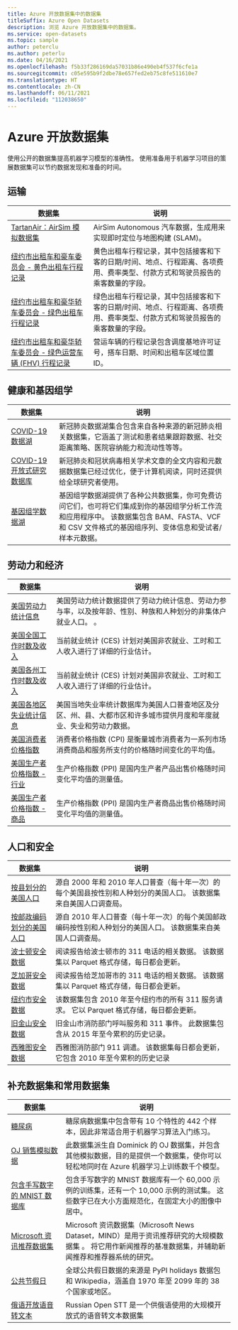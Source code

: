 ```yaml
---
title: Azure 开放数据集中的数据集
titleSuffix: Azure Open Datasets
description: 浏览 Azure 开放数据集中的数据集。
ms.service: open-datasets
ms.topic: sample
author: peterclu
ms.author: peterlu
ms.date: 04/16/2021
ms.openlocfilehash: f5b33f286169da57031b86e490eb4f537f6cfe1a
ms.sourcegitcommit: c05e595b9f2dbe78e657fed2eb75c8fe511610e7
ms.translationtype: HT
ms.contentlocale: zh-CN
ms.lasthandoff: 06/11/2021
ms.locfileid: "112038650"
---
```

# <a name="azure-open-datasets"></a>Azure 开放数据集

使用公开的数据集提高机器学习模型的准确性。 使用准备用于机器学习项目的策展数据集可以节约数据发现和准备的时间。

## <a name="transportation"></a>运输

| 数据集 | 说明 |
|--|--|
| [TartanAir：AirSim 模拟数据集](dataset-tartanair-simulation.md) | AirSim Autonomous 汽车数据，生成用来实现即时定位与地图构建 (SLAM)。 |
| [纽约市出租车和豪车委员会 - 黄色出租车行程记录](dataset-taxi-yellow.md) | 黄色出租车行程记录，其中包括接客和下客的日期/时间、地点、行程距离、各项费用、费率类型、付款方式和驾驶员报告的乘客数量的字段。 |
| [纽约市出租车和豪华轿车委员会 - 绿色出租车行程记录](dataset-taxi-green.md) | 绿色出租车行程记录，其中包括接客和下客的日期/时间、地点、行程距离、各项费用、费率类型、付款方式和驾驶员报告的乘客数量的字段。 |
| [纽约市出租车和豪华轿车委员会 - 绿色运营车辆 (FHV) 行程记录](dataset-taxi-for-hire-vehicle.md) | 营运车辆的行程记录包含调度基地许可证号，搭车日期、时间和出租车区域位置 ID。 |

## <a name="health-and-genomics"></a>健康和基因组学

| 数据集 | 说明 |
|--|--|
| [COVID-19 数据湖](dataset-covid-19-data-lake.md) | 新冠肺炎数据湖集合包含来自各种来源的新冠肺炎相关数据集，它涵盖了测试和患者结果跟踪数据、社交距离策略、医院容纳能力和流动性等等。 |
| [COVID-19 开放式研究数据库](dataset-covid-19-open-research.md) | 新冠肺炎和冠状病毒相关学术文章的全文内容和元数据数据集已经过优化，便于计算机阅读，同时还提供给全球研究者使用。 |
| [基因组学数据湖](dataset-genomics-data-lake.md) | 基因组学数据湖提供了各种公共数据集，你可免费访问它们，也可将它们集成到你的基因组学分析工作流和应用程序中。 该数据集包含 BAM、FASTA、VCF 和 CSV 文件格式的基因组序列、变体信息和受试者/样本元数据。 |
    
## <a name="labor-and-economics"></a>劳动力和经济

| 数据集 | 说明 |
|--|--|
| [美国劳动力统计信息](dataset-us-labor-force.md) | 美国劳动力统计数据提供了劳动力统计信息、劳动力参与率，以及按年龄、性别、种族和人种划分的非集体户就业人口。 。 |
| [美国全国工作时数及收入](dataset-us-national-employment-earnings.md) | 当前就业统计 (CES) 计划对美国非农就业、工时和工人收入进行了详细的行业估计。 |
| [美国各州工作时数及收入](dataset-us-state-employment-earnings.md) | 当前就业统计 (CES) 计划对美国非农就业、工时和工人收入进行了详细的行业估计。 |
| [美国各地区失业统计信息](dataset-us-local-unemployment.md) | 美国当地失业率统计数据库为美国人口普查地区及分区、州、县、大都市区和许多城市提供月度和年度就业、失业和劳动力数据。 |
| [美国消费者价格指数](dataset-us-consumer-price-index.md) | 消费者价格指数 (CPI) 是衡量城市消费者为一系列市场消费商品和服务所支付的价格随时间变化的平均值。 |
| [美国生产者价格指数 - 行业](dataset-us-producer-price-index-industry.md) | 生产价格指数 (PPI) 是国内生产者产品出售价格随时间变化平均值的测量值。 |
| [美国生产者价格指数 - 商品](dataset-us-producer-price-index-commodities.md) | 生产价格指数 (PPI) 是国内生产者商品出售价格随时间变化平均值的测量值。 |

## <a name="population-and-safety"></a>人口和安全

| 数据集 | 说明 |
|--|--|
| [按县划分的美国人口](dataset-us-population-county.md) | 源自 2000 年和 2010 年人口普查（每十年一次）的每个美国县按性别和人种划分的美国人口。 该数据集来自美国人口调查局。 |
| [按邮政编码划分的美国人口](dataset-us-population-zip.md) | 源自 2010 年人口普查（每十年一次）的每个美国邮政编码按性别和人种划分的美国人口。 该数据集来自美国人口调查局。 |
| [波士顿安全数据](dataset-boston-safety.md) | 阅读报告给波士顿市的 311 电话的相关数据。 该数据集以 Parquet 格式存储，每日都会更新。 |
| [芝加哥安全数据](dataset-chicago-safety.md) | 阅读报告给芝加哥市的 311 电话的相关数据。 该数据集以 Parquet 格式存储，每日都会更新。 |
| [纽约市安全数据](dataset-new-york-city-safety.md) | 该数据集包含 2010 年至今纽约市的所有 311 服务请求。 它以 Parquet 格式存储，每日都会更新。 |
| [旧金山安全数据](dataset-san-francisco-safety.md) | 旧金山市消防部门呼叫服务和 311 事件。 此数据集包含从 2015 年至今累积的历史记录。 |
| [西雅图安全数据](dataset-seattle-safety.md) | 西雅图消防部门 911 调遣。 该数据集每日都会更新，它包含 2010 年至今累积的历史记录 |

## <a name="supplemental-and-common-datasets"></a>补充数据集和常用数据集

| 数据集 | 说明 |
|--|--|
| [糖尿病](dataset-diabetes.md) | 糖尿病数据集中包含带有 10 个特性的 442 个样本，因此非常适合用于机器学习算法入门练习。 |
| [OJ 销售模拟数据](dataset-oj-sales-simulated.md) | 此数据集派生自 Dominick 的 OJ 数据集，并包含其他模拟数据，目的是提供一个数据集，使你可以轻松地同时在 Azure 机器学习上训练数千个模型。 |
| [包含手写数字的 MNIST 数据库](dataset-mnist.md) | 包含手写数字的 MNIST 数据库有一个 60,000 示例的训练集，还有一个 10,000 示例的测试集。 这些数字已在大小方面规范化，在固定大小的图像中居中。 |
| [Microsoft 资讯推荐数据集](dataset-microsoft-news.md) | Microsoft 资讯数据集（Microsoft News Dataset，MIND）是用于资讯推荐研究的大规模数据集  。 将它用作新闻推荐的基准数据集，并辅助新闻推荐和推荐器系统的研究。 |
| [公共节假日](dataset-public-holidays.md) | 全球公共假日数据的来源是 PyPI holidays 数据包和 Wikipedia，涵盖自 1970 年至 2099 年的 38 个国家或地区。 |
| [俄语开放语音转文本](dataset-open-speech-text.md) | Russian Open STT 是一个供俄语使用的大规模开放式的语音转文本数据集 |